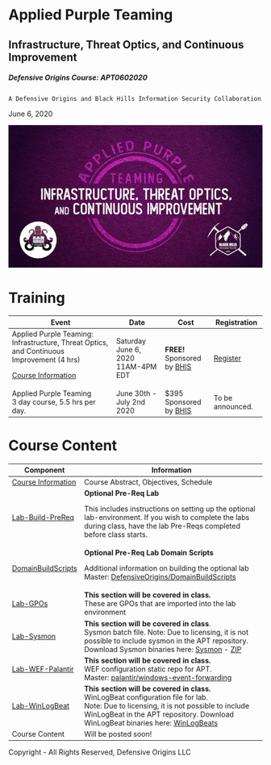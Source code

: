 # Applied Purple Teaming 
## Infrastructure, Threat Optics, and Continuous Improvement
##### Defensive Origins Course: APT0602020
`A Defensive Origins and Black Hills Information Security Collaboration`

June 6, 2020

![](https://github.com/DefensiveOrigins/dolib-images/raw/master/doc/images/APT06202001/EZRMAZUXYAAj-JD.jpg)
 # Training

| Event                                    | Date                               | Cost                                     | Registration                             |
|------------------------------------------|------------------------------------|------------------------------------------|------------------------------------------|
| Applied Purple Teaming: Infrastructure, Threat Optics, and Continuous Improvement (4 hrs) <P>[Course Information][1]| Saturday June 6, 2020 <br>11AM-4PM EDT | **FREE!**<br>Sponsored by [BHIS](https://www.blackhillsinfosec.com/) | [Register](https://register.gotowebinar.com/register/7632358227918317070?source=kidogh) |
| Applied Purple Teaming<br>3 day course, 5.5 hrs per day.<br> | June 30th - July 2nd 2020              | $395<br>Sponsored by [BHIS](https://www.blackhillsinfosec.com/) | To be announced.     |

# Course Content



| Component               | Information                              |
|-------------------------|------------------------------------------|
| [Course Information][1] | Course Abstract, Objectives, Schedule    |
| [Lab-Build-PreReq][2]        | **Optional Pre-Req Lab** <p> This includes instructions on setting up the optional lab-environment. If you wish to complete the labs during class, have the lab Pre-Reqs completed before class starts.  |
| [DomainBuildScripts][3] | **Optional Pre-Req Lab Domain Scripts** <p> Additional information on building the optional lab<br>Master: [DefensiveOrigins/DomainBuildScripts](https://github.com/DefensiveOrigins/DomainBuildScripts) |
| [Lab-GPOs][4]           | **This section will be covered in class.**<br>These are GPOs that are imported into the lab environment |
| [Lab-Sysmon][5]         | **This section will be covered in class**.<br>Sysmon batch file.  Note: Due to licensing, it is not possible to include sysmon in the APT repository.  Download Sysmon binaries here: [Sysmon](https://docs.microsoft.com/en-us/sysinternals/downloads/sysmon)  - [ZIP](https://download.sysinternals.com/files/Sysmon.zip) |
| [Lab-WEF-Palantir][6]   | **This section will be covered in class.**<br>WEF configuration static repo for APT.  <br>Master: [palantir/windows-event-forwarding](https://github.com/palantir/windows-event-forwarding) |
| [Lab-WinLogBeat][7]     | **This section will be covered in class.**<br>WinLogBeat configuration file for lab. <br> Note: Due to licensing, it is not possible to include WinLogBeat in the APT repository.  Download WinLogBeat binaries here: [WinLogBeats](https://www.elastic.co/downloads/beats/winlogbeat) |
| Course Content          | Will be posted soon!                     |


Copyright - All Rights Reserved, Defensive Origins LLC

  [1]: CourseInformation.md
  [2]: Lab-Build-PreReq
  [3]: Lab-DomainBuildScripts
  [4]: Lab-GPOs
  [5]: Lab-Sysmon
  [6]: Lab-WEF-Palantir
  [7]: Lab-WinLogBeat
